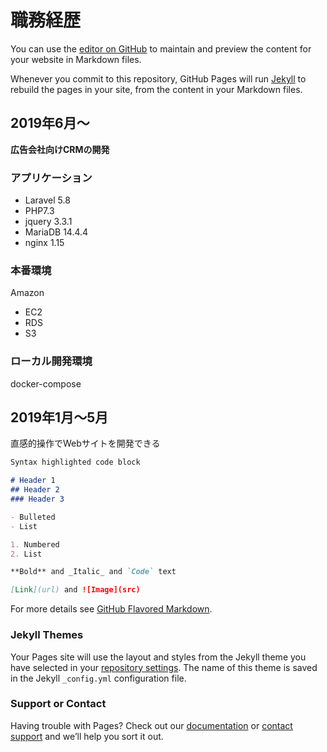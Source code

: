 # 職務経歴

You can use the [editor on GitHub](https://github.com/uchidayuma/uchuda_yuma.github.io/edit/master/README.md) to maintain and preview the content for your website in Markdown files.

Whenever you commit to this repository, GitHub Pages will run [Jekyll](https://jekyllrb.com/) to rebuild the pages in your site, from the content in your Markdown files.

## 2019年6月〜
**広告会社向けCRMの開発**



### アプリケーション
- Laravel 5.8
- PHP7.3
- jquery 3.3.1
- MariaDB 14.4.4
- nginx 1.15

### 本番環境
Amazon
- EC2
- RDS
- S3

### ローカル開発環境
docker-compose


## 2019年1月〜5月

直感的操作でWebサイトを開発できる

```markdown
Syntax highlighted code block

# Header 1
## Header 2
### Header 3

- Bulleted
- List

1. Numbered
2. List

**Bold** and _Italic_ and `Code` text

[Link](url) and ![Image](src)
```

For more details see [GitHub Flavored Markdown](https://guides.github.com/features/mastering-markdown/).

### Jekyll Themes

Your Pages site will use the layout and styles from the Jekyll theme you have selected in your [repository settings](https://github.com/uchidayuma/uchuda_yuma.github.io/settings). The name of this theme is saved in the Jekyll `_config.yml` configuration file.

### Support or Contact

Having trouble with Pages? Check out our [documentation](https://help.github.com/categories/github-pages-basics/) or [contact support](https://github.com/contact) and we’ll help you sort it out.
